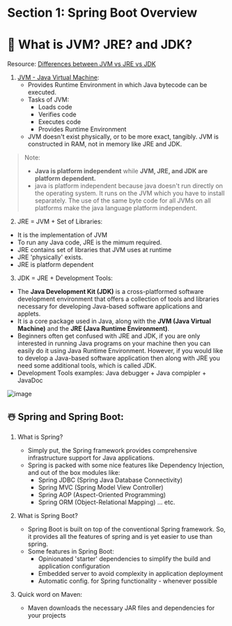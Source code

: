 # Section 1: Spring Boot Overview
# 🌺 What is JVM? JRE? and JDK?
Resource: [Differences between JVM vs JRE vs JDK](https://byjus.com/gate/difference-between-jdk-jre-and-jvm/#:~:text=The%20JDK%20is%20an%20abbreviation,that%20develops%20applications%20in%20Java.)
1. [JVM - Java Virtual Machine](https://github.com/trucdg/java-virtual-machine):
   - Provides Runtime Environment in which Java bytecode can be executed.
   - Tasks of JVM:
     - Loads code
     - Verifies code
     - Executes code
     - Provides Runtime Environment
   - JVM doesn't exist physically, or to be more exact, tangibly. JVM is constructed in RAM, not in memory like JRE and JDK.
>Note: 
> - **Java is platform independent** while **JVM, JRE, and JDK are platform dependent.**
> - java is platform independent because java doesn't run directly on the operating system. It runs on the JVM which you have to install separately. The use of the same byte code for all JVMs on all platforms make the java language platform independent.

2. JRE = JVM + Set of Libraries:
- It is the implementation of JVM
- To run any Java code, JRE is the mimum required.
- JRE contains set of libraries that JVM uses at runtime
- JRE 'physically' exists.
- JRE is platform dependent

3. JDK = JRE + Development Tools:  
- The **Java Development Kit (JDK)** is a cross-platformed software development environment that offers a collection of tools and libraries necessary for developing Java-based software applications and applets.
- It is a core package used in Java, along with the **JVM (Java Virtual Machine)** and the **JRE (Java Runtime Environment)**.
- Beginners  often get confused with JRE and JDK, if you are only interested in running Java programs on your machine then you can easily do it using Java Runtime Environment. However, if you would like to develop a Java-based software application then along with JRE you need some additional tools, which is called JDK.
- Development Tools examples: Java debugger + Java compipler + JavaDoc

![image](https://github.com/trucdg/section1-SpringBoot3-intro/assets/91285203/4f606138-4538-40e1-84c4-c4916dc26480)

## ☃️ Spring and Spring Boot:
1. What is Spring?
   - Simply put, the Spring framework provides comprehensive infrastructure support for Java applications.
   - Spring is packed with some nice features like Dependency Injection, and out of the box modules like:
        - Spring JDBC (Spring Java Database Connectivity)
        - Spring MVC (Spring Model View Controller)
        - Spring AOP (Aspect-Oriented Programming)
        - Spring ORM (Object-Relational Mapping)
     ... etc.
2. What is Spring Boot?
   - Spring Boot is built on top of the conventional Spring framework. So, it provides all the features of spring and is yet easier to use than spring.
   - Some features in Spring Boot:
     - Opinionated 'starter' dependencies to simplify the build and application configuration
     - Embedded server to avoid complexity in application deployment
     - Automatic config. for Spring functionality - whenever possible

3. Quick word on Maven:
   - Maven downloads the necessary JAR files and dependencies for your projects


















